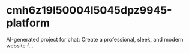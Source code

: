 # cmh6z19l50004l5045dpz9945-platform
AI-generated project for chat: Create a professional, sleek, and modern website f...
